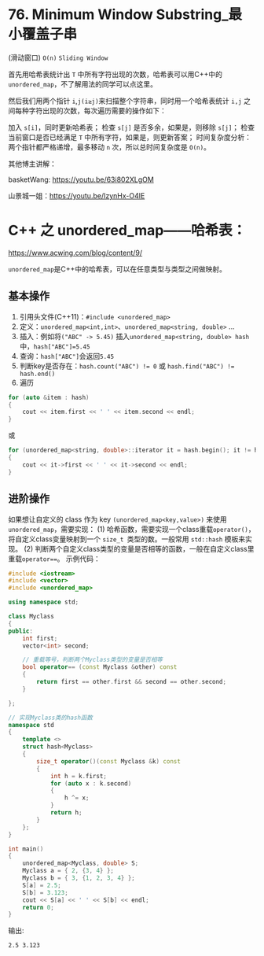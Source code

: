 # 76. Minimum Window Substring_最小覆盖子串

(滑动窗口) `O(n)` `Sliding Window`

首先用哈希表统计出 `T` 中所有字符出现的次数，哈希表可以用C++中的 `unordered_map`，不了解用法的同学可以点这里。

然后我们用两个指针 `i`,`j(i≥j)`来扫描整个字符串，同时用一个哈希表统计 `i,j` 之间每种字符出现的次数，每次遍历需要的操作如下：

加入 `s[i]`，同时更新哈希表；
检查 `s[j]` 是否多余，如果是，则移除 `s[j]`；
检查当前窗口是否已经满足 `T` 中所有字符，如果是，则更新答案；
时间复杂度分析：两个指针都严格递增，最多移动 `n` 次，所以总时间复杂度是 `O(n)`。



其他博主讲解：

basketWang: https://youtu.be/63i802XLgOM

山景城一姐：https://youtu.be/IzynHx-O4lE



# C++ 之 unordered_map——哈希表：

https://www.acwing.com/blog/content/9/

`unordered_map`是C++中的哈希表，可以在任意类型与类型之间做映射。

## **基本操作**

1. 引用头文件(C++11)：`#include <unordered_map>`
2. 定义：`unordered_map<int,int>`、`unordered_map<string, double>` ...
3. 插入：例如将`("ABC" -> 5.45)` 插入`unordered_map<string, double> hash`中，`hash["ABC"]=5.45`
4. 查询：`hash["ABC"]`会返回`5.45`
5. 判断key是否存在：`hash.count("ABC") != 0` 或 `hash.find("ABC") != hash.end()`
6. 遍历

```c++
for (auto &item : hash)
{
    cout << item.first << ' ' << item.second << endl;
}
```

或

```c++
for (unordered_map<string, double>::iterator it = hash.begin(); it != hash.end(); it ++ )
{
    cout << it->first << ' ' << it->second << endl;
}
```





## **进阶操作**

如果想让自定义的 class 作为 key  `(unordered_map<key,value>)` 来使用`unordered_map`，需要实现：
(1) 哈希函数，需要实现一个class重载`operator()`，将自定义class变量映射到一个 `size_t `类型的数。一般常用 `std::hash` 模板来实现。
(2) 判断两个自定义class类型的变量是否相等的函数，一般在自定义class里重载`operator==`。
示例代码：

```c++
#include <iostream>
#include <vector>
#include <unordered_map>

using namespace std;

class Myclass
{
public:
    int first;
    vector<int> second;

    // 重载等号，判断两个Myclass类型的变量是否相等
    bool operator== (const Myclass &other) const
    {
        return first == other.first && second == other.second;
    }

};

// 实现Myclass类的hash函数
namespace std
{
    template <>
    struct hash<Myclass>
    {
        size_t operator()(const Myclass &k) const
        {
            int h = k.first;
            for (auto x : k.second)
            {
                h ^= x;
            }
            return h;
        }
    };
}

int main()
{
    unordered_map<Myclass, double> S;
    Myclass a = { 2, {3, 4} };
    Myclass b = { 3, {1, 2, 3, 4} };
    S[a] = 2.5;
    S[b] = 3.123;
    cout << S[a] << ' ' << S[b] << endl;
    return 0;
}
```


输出:

```
2.5 3.123
```

